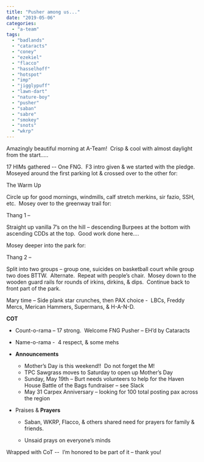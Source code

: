 ```yaml
---
title: "Pusher among us..."
date: "2019-05-06"
categories: 
  - "a-team"
tags: 
  - "badlands"
  - "cataracts"
  - "coney"
  - "ezekiel"
  - "flacco"
  - "hasselhoff"
  - "hotspot"
  - "imp"
  - "jigglypuff"
  - "lawn-dart"
  - "nature-boy"
  - "pusher"
  - "saban"
  - "sabre"
  - "smokey"
  - "snots"
  - "wkrp"
---
```


Amazingly beautiful morning at A-Team!  Crisp & cool with almost daylight from the start…..

17 HIMs gathered -- One FNG.  F3 intro given & we started with the pledge.  Moseyed around the first parking lot & crossed over to the other for:

The Warm Up

Circle up for good mornings, windmills, calf stretch merkins, sir fazio, SSH, etc.  Mosey over to the greenway trail for:

Thang 1 –

Straight up vanilla 7’s on the hill – descending Burpees at the bottom with ascending CDDs at the top.  Good work done here….

Mosey deeper into the park for:

Thang 2 –

Split into two groups – group one, suicides on basketball court while group two does BTTW.  Alternate.  Repeat with people’s chair.  Mosey down to the wooden guard rails for rounds of irkins, dirkins, & dips.  Continue back to front part of the park.

Mary time – Side plank star crunches, then PAX choice -  LBCs, Freddy Mercs, Merican Hammers, Supermans, & H-A-N-D. 

**COT**

- Count-o-rama – 17 strong.  Welcome FNG Pusher – EH’d by Cataracts
- Name-o-rama -  4 respect, & some mehs
- **Announcements**
    - Mother’s Day is this weekend!!  Do not forget the M!
    - TPC Sawgrass moves to Saturday to open up Mother’s Day
    - Sunday, May 19th – Burt needs volunteers to help for the Haven House Battle of the Bags fundraiser – see Slack
    - May 31 Carpex Anniversary – looking for 100 total posting pax across the region
- Praises & **Prayers**
    
    - Saban, WKRP, Flacco, & others shared need for prayers for family & friends.
    
    - Unsaid prays on everyone’s minds

Wrapped with CoT --  I’m honored to be part of it – thank you!
